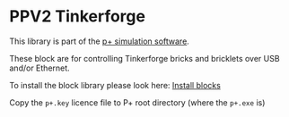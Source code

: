 # PPV2 Tinkerforge
This library is part of the [p+ simulation software](https://github.com/Mynogs/PPV2-Simulation-System).

These block are for controlling Tinkerforge bricks and bricklets over USB and/or Ethernet.

To install the block library please look here: [Install blocks](https://github.com/Mynogs/PPV2-Simulation-System/blob/master/README.md#install-blocks)

Copy the `p+.key` licence file to P+ root directory (where the `p+.exe` is)

